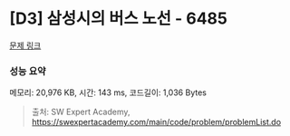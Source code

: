# [D3] 삼성시의 버스 노선 - 6485 

[문제 링크](https://swexpertacademy.com/main/code/problem/problemDetail.do?contestProbId=AWczm7QaACgDFAWn) 

### 성능 요약

메모리: 20,976 KB, 시간: 143 ms, 코드길이: 1,036 Bytes



> 출처: SW Expert Academy, https://swexpertacademy.com/main/code/problem/problemList.do
